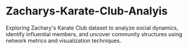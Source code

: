 # Zacharys-Karate-Club-Analyis
Exploring Zachary's Karate Club dataset to analyze social dynamics, identify influential members, and uncover community structures using network metrics and visualization techniques.
